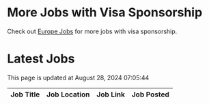 # More Jobs with Visa Sponsorship

Check out [Europe Jobs](https://github.com/sureshparimi/europejobs#latest-jobs) for more jobs with visa sponsorship.

# Latest Jobs

This page is updated at August 28, 2024 07:05:44

| Job Title | Job Location | Job Link | Job Posted |
| --- | --- | --- | --- |
